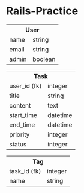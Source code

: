 # Rails-Practice
<table>    
  <tr>
    <th colspan = "2">User</th>
  </tr>
  <tr>
    <td>name</td>
    <td>string</td>
  </tr>
  <tr>
    <td>email</td>
    <td>string</td>
  </tr>
  <tr>
    <td>admin</td>
    <td>boolean</td>
  </tr>
</table> 
<table>    
  <tr>
    <th colspan = "2">Task</th>
  </tr>
   <tr>
    <td>user_id (fk)</td>
    <td>integer</td>
  </tr>
   <tr>
    <td>title</td>
    <td>string</td>
  </tr>
  <tr>
    <td>content</td>
    <td>text</td>
  </tr>
  <tr>
    <td>start_time</td>
    <td>datetime</td>
  </tr>
  <tr>
    <td>end_time</td>
    <td>datetime</td>
  </tr>
  <tr>
    <td>priority</td>
    <td>integer</td>
  </tr>
  <tr>
    <td>status</td>
    <td>integer</td>
  </tr>
</table> 
<table>    
  <tr>
    <th colspan = "2">Tag</th>
  </tr>
   <tr>
    <td>task_id (fk)</td>
    <td>integer</td>
  </tr>
   <tr>
    <td>name</td>
    <td>string</td>
  </tr>
</table> 
